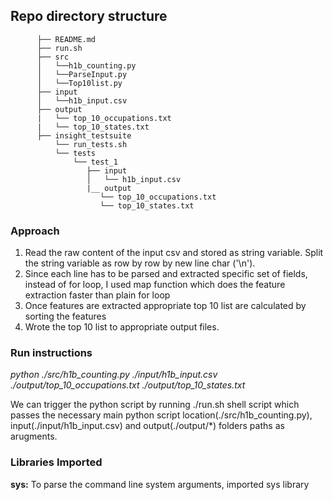 ## Repo directory structure
```
      ├── README.md 
      ├── run.sh
      ├── src
      │   └──h1b_counting.py
      │   └──ParseInput.py
      │   └──Top10list.py
      ├── input
      │   └──h1b_input.csv
      ├── output
      |   └── top_10_occupations.txt
      |   └── top_10_states.txt
      ├── insight_testsuite
          └── run_tests.sh
          └── tests
              └── test_1
                 ├── input
                 │   └── h1b_input.csv
                 |__ output
                    └── top_10_occupations.txt
                    └── top_10_states.txt
```

### Approach 
1. Read the raw content of the input csv and stored as string variable. Split the string variable as row by row by new line char ('\n').
2. Since each line has to be parsed and extracted specific set of fields, instead of for loop, I used map function which does the feature extraction faster than plain for loop 
3. Once features are extracted appropriate top 10 list are calculated by sorting the features
4. Wrote the top 10 list to appropriate output files.

### Run instructions

*python ./src/h1b_counting.py ./input/h1b_input.csv ./output/top_10_occupations.txt ./output/top_10_states.txt*

We can trigger the python script by running ./run.sh shell script which passes the necessary main python script location(./src/h1b_counting.py), input(./input/h1b_input.csv) and output(./output/*) folders paths as arugments. 

### Libraries Imported
**sys:** To parse the command line system arguments, imported sys library


